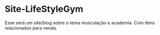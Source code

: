 # Site-LifeStyleGym
Esse será um site/blog sobre o tema musculação e academia. Com itens relacionados para venda.
